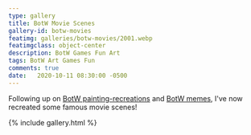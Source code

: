 ```yaml
---
type: gallery
title: BotW Movie Scenes
gallery-id: botw-movies
featimg: galleries/botw-movies/2001.webp
featimgclass: object-center
description: BotW Games Fun Art
tags: BotW Art Games Fun
comments: true
date:   2020-10-11 08:30:00 -0500
---
```

Following up on [BotW painting-recreations](/botw-recreations) and [BotW memes](/botw-memes), I've now recreated some famous movie scenes!

{% include gallery.html %}
